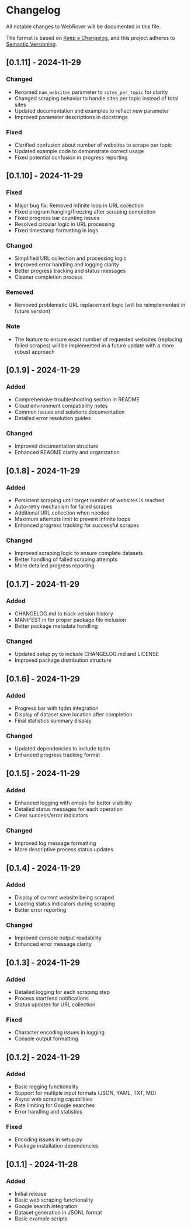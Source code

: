 # Changelog

All notable changes to WebRover will be documented in this file.

The format is based on [Keep a Changelog](https://keepachangelog.com/en/1.0.0/),
and this project adheres to [Semantic Versioning](https://semver.org/spec/v2.0.0.html).
 
## [0.1.11] - 2024-11-29

### Changed
- Renamed `num_websites` parameter to `sites_per_topic` for clarity
- Changed scraping behavior to handle sites per topic instead of total sites
- Updated documentation and examples to reflect new parameter
- Improved parameter descriptions in docstrings

### Fixed
- Clarified confusion about number of websites to scrape per topic
- Updated example code to demonstrate correct usage
- Fixed potential confusion in progress reporting

## [0.1.10] - 2024-11-29

### Fixed
- Major bug fix: Removed infinite loop in URL collection
- Fixed program hanging/freezing after scraping completion
- Fixed progress bar counting issues
- Resolved circular logic in URL processing
- Fixed timestamp formatting in logs

### Changed
- Simplified URL collection and processing logic
- Improved error handling and logging clarity
- Better progress tracking and status messages
- Cleaner completion process

### Removed
- Removed problematic URL replacement logic (will be reimplemented in future version)

### Note
- The feature to ensure exact number of requested websites (replacing failed scrapes) 
  will be implemented in a future update with a more robust approach

## [0.1.9] - 2024-11-29

### Added
- Comprehensive troubleshooting section in README
- Cloud environment compatibility notes
- Common issues and solutions documentation
- Detailed error resolution guides

### Changed
- Improved documentation structure
- Enhanced README clarity and organization

## [0.1.8] - 2024-11-29

### Added
- Persistent scraping until target number of websites is reached
- Auto-retry mechanism for failed scrapes
- Additional URL collection when needed
- Maximum attempts limit to prevent infinite loops
- Enhanced progress tracking for successful scrapes

### Changed
- Improved scraping logic to ensure complete datasets
- Better handling of failed scraping attempts
- More detailed progress reporting

## [0.1.7] - 2024-11-29

### Added
- CHANGELOG.md to track version history
- MANIFEST.in for proper package file inclusion
- Better package metadata handling

### Changed
- Updated setup.py to include CHANGELOG.md and LICENSE
- Improved package distribution structure

## [0.1.6] - 2024-11-29

### Added
- Progress bar with tqdm integration
- Display of dataset save location after completion
- Final statistics summary display

### Changed
- Updated dependencies to include tqdm
- Enhanced progress tracking format

## [0.1.5] - 2024-11-29

### Added
- Enhanced logging with emojis for better visibility
- Detailed status messages for each operation
- Clear success/error indicators

### Changed
- Improved log message formatting
- More descriptive process status updates

## [0.1.4] - 2024-11-29

### Added
- Display of current website being scraped
- Loading status indicators during scraping
- Better error reporting

### Changed
- Improved console output readability
- Enhanced error message clarity

## [0.1.3] - 2024-11-29

### Added
- Detailed logging for each scraping step
- Process start/end notifications
- Status updates for URL collection

### Fixed
- Character encoding issues in logging
- Console output formatting

## [0.1.2] - 2024-11-29

### Added
- Basic logging functionality
- Support for multiple input formats (JSON, YAML, TXT, MD)
- Async web scraping capabilities
- Rate limiting for Google searches
- Error handling and statistics

### Fixed
- Encoding issues in setup.py
- Package installation dependencies

## [0.1.1] - 2024-11-28

### Added
- Initial release
- Basic web scraping functionality
- Google search integration
- Dataset generation in JSONL format
- Basic example scripts 